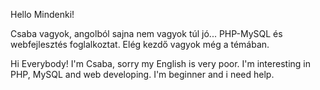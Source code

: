 Hello Mindenki!

Csaba vagyok, angolból sajna nem vagyok túl jó...
PHP-MySQL és webfejlesztés foglalkoztat.
Elég kezdő vagyok még a témában.

Hi Everybody!
I'm Csaba, sorry my English is very poor.
I'm interesting in PHP, MySQL and web developing.
I'm beginner and i need help.
